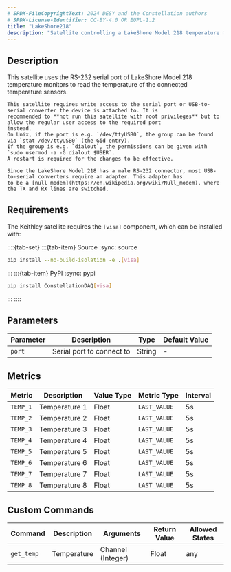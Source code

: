```yaml
---
# SPDX-FileCopyrightText: 2024 DESY and the Constellation authors
# SPDX-License-Identifier: CC-BY-4.0 OR EUPL-1.2
title: "LakeShore218"
description: "Satellite controlling a LakeShore Model 218 temperature monitor"
---
```


## Description

This satellite uses the RS-232 serial port of LakeShore Model 218 temperature monitors to read the temperature of the
connected temperature sensors.

```{note}
This satellite requires write access to the serial port or USB-to-serial converter the device is attached to. It is
recommended to **not run this satellite with root privileges** but to allow the regular user access to the required port
instead.
On Unix, if the port is e.g. `/dev/ttyUSB0`, the group can be found via `stat /dev/ttyUSB0` (the Gid entry).
If the group is e.g. `dialout`, the permissions can be given with `sudo usermod -a -G dialout $USER`.
A restart is required for the changes to be effective.
```

```{note}
Since the LakeShore Model 218 has a male RS-232 connector, most USB-to-serial converters require an adapter. This adapter has
to be a [null modem](https://en.wikipedia.org/wiki/Null_modem), where the TX and RX lines are switched.
```

## Requirements

The Keithley satellite requires the `[visa]` component, which can be installed with:

::::{tab-set}
:::{tab-item} Source
:sync: source

```sh
pip install --no-build-isolation -e .[visa]
```

:::
:::{tab-item} PyPI
:sync: pypi

```sh
pip install ConstellationDAQ[visa]
```

:::
::::

## Parameters

| Parameter | Description | Type | Default Value |
|-----------|-------------|------|---------------|
| `port` | Serial port to connect to | String | - |

## Metrics

| Metric | Description | Value Type | Metric Type | Interval |
|--------|-------------|------------|-------------|----------|
| `TEMP_1` | Temperature 1 | Float | `LAST_VALUE` | 5s |
| `TEMP_2` | Temperature 2 | Float | `LAST_VALUE` | 5s |
| `TEMP_3` | Temperature 3 | Float | `LAST_VALUE` | 5s |
| `TEMP_4` | Temperature 4 | Float | `LAST_VALUE` | 5s |
| `TEMP_5` | Temperature 5 | Float | `LAST_VALUE` | 5s |
| `TEMP_6` | Temperature 6 | Float | `LAST_VALUE` | 5s |
| `TEMP_7` | Temperature 7 | Float | `LAST_VALUE` | 5s |
| `TEMP_8` | Temperature 8 | Float | `LAST_VALUE` | 5s |

## Custom Commands

| Command | Description | Arguments | Return Value | Allowed States |
|---------|-------------|-----------|--------------|----------------|
| `get_temp` | Temperature | Channel (Integer) | Float | any |
